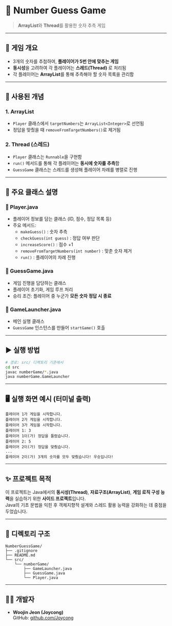 # 🎯 Number Guess Game

> **ArrayList**와 **Thread**를 활용한 숫자 추측 게임

---

## 📌 게임 개요

- 3개의 숫자를 추첨하여, **플레이어가 5번 안에 맞추는 게임**
- **동시성**을 고려하여 각 플레이어는 **스레드(Thread)** 로 처리됨
- 각 플레이어는 **ArrayList**를 통해 추측해야 할 숫자 목록을 관리함

---

## 🧠 사용된 개념

### 1. ArrayList

- `Player` 클래스에서 `targetNumbers`는 `ArrayList<Integer>`로 선언됨
- 정답을 맞췄을 때 `removeFromTargetNumbers()`로 제거됨

### 2. Thread (스레드)

- `Player` 클래스는 `Runnable`을 구현함
- `run()` 메서드를 통해 각 플레이어는 **동시에 숫자를 추측**함
- `GuessGame` 클래스는 스레드를 생성해 플레이어 차례를 병렬로 진행

---

## 🧱 주요 클래스 설명

### 🔹 Player.java

- 플레이어 정보를 담는 클래스 (ID, 점수, 정답 목록 등)
- 주요 메서드:
  - `makeGuess()` : 숫자 추측
  - `checkGuess(int guess)` : 정답 여부 판단
  - `increaseScore()` : 점수 +1
  - `removeFromTargetNumbers(int number)` : 맞춘 숫자 제거
  - `run()` : 플레이어의 차례 진행

### 🔹 GuessGame.java

- 게임 진행을 담당하는 클래스
- 플레이어 초기화, 게임 루프 처리
- 승리 조건: 플레이어 중 누군가 **모든 숫자 정답 시 종료**

### 🔹 GameLauncher.java

- 메인 실행 클래스
- `GuessGame` 인스턴스를 만들어 `startGame()` 호출

---

## ▶️ 실행 방법

```bash
# 경로: src/ 디렉토리 기준에서
cd src
javac numberGame/*.java
java numberGame.GameLauncher
```

---

## 🖥️ 실행 화면 예시 (터미널 출력)

```
플레이어 1가 게임을 시작합니다.
플레이어 2가 게임을 시작합니다.
플레이어 3가 게임을 시작합니다.
플레이어 1: 3
플레이어 1이(가) 정답을 틀렸습니다.
플레이어 2: 5
플레이어 2이(가) 정답을 맞췄습니다.
...
플레이어 2이(가) 3개의 숫자를 모두 맞췄습니다! 우승입니다!
```

---

## ✨ 프로젝트 목적

이 프로젝트는 Java에서의 **동시성(Thread)**, **자료구조(ArrayList)**, **게임 로직 구성 능력**을 실습하기 위한 **사이드 프로젝트**입니다.  
Java의 기초 문법을 익힌 후 객체지향적 설계와 스레드 활용 능력을 강화하는 데 중점을 두었습니다.

---

## 📁 디렉토리 구조

```
NumberGuessGame/
├── .gitignore
├── README.md
└── src/
    └── numberGame/
        ├── GameLauncher.java
        ├── GuessGame.java
        └── Player.java
```

---

## 👨‍💻 개발자

- **Woojin Jeon (Joycong)**  
  GitHub: [github.com/Joycong](https://github.com/Joycong)
